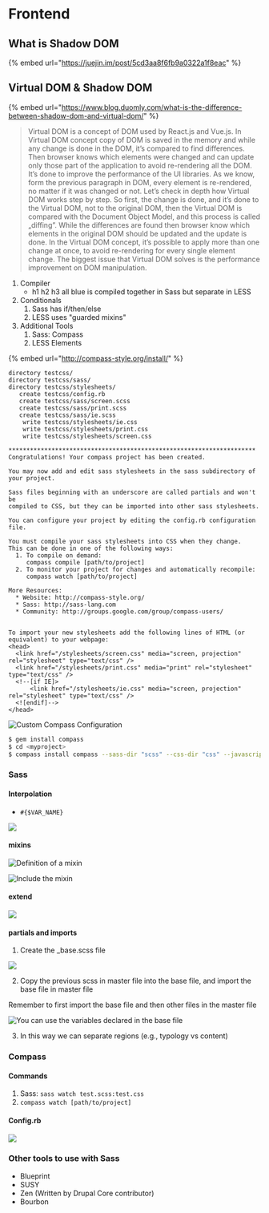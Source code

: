 # Frontend

## What is Shadow DOM

{% embed url="https://juejin.im/post/5cd3aa8f6fb9a0322a1f8eac" %}

## Virtual DOM & Shadow DOM

{% embed url="https://www.blog.duomly.com/what-is-the-difference-between-shadow-dom-and-virtual-dom/" %}

> Virtual DOM is a concept of DOM used by React.js and Vue.js. In Virtual DOM concept copy of DOM is saved in the memory and while any change is done in the DOM, it’s compared to find differences. Then browser knows which elements were changed and can update only those part of the application to avoid re-rendering all the DOM. It’s done to improve the performance of the UI libraries. As we know, form the previous paragraph in DOM, every element is re-rendered, no matter if it was changed or not. Let’s check in depth how Virtual DOM works step by step. So first, the change is done, and it’s done to the Virtual DOM, not to the original DOM, then the Virtual DOM is compared with the Document Object Model, and this process is called „diffing”. While the differences are found then browser know which elements in the original DOM should be updated and the update is done. In the Virtual DOM concept, it’s possible to apply more than one change at once, to avoid re-rendering for every single element change. The biggest issue that Virtual DOM solves is the performance improvement on DOM manipulation.



1. Compiler
   * h1 h2 h3 all blue is compiled together in Sass but separate in LESS
2. Conditionals
   1. Sass has if/then/else
   2. LESS uses "guarded mixins"
3. Additional Tools
   1. Sass: Compass
   2. LESS Elements

{% embed url="http://compass-style.org/install/" %}

```text
directory testcss/ 
directory testcss/sass/ 
directory testcss/stylesheets/ 
   create testcss/config.rb 
   create testcss/sass/screen.scss 
   create testcss/sass/print.scss 
   create testcss/sass/ie.scss 
    write testcss/stylesheets/ie.css
    write testcss/stylesheets/print.css
    write testcss/stylesheets/screen.css

*********************************************************************
Congratulations! Your compass project has been created.

You may now add and edit sass stylesheets in the sass subdirectory of your project.

Sass files beginning with an underscore are called partials and won't be
compiled to CSS, but they can be imported into other sass stylesheets.

You can configure your project by editing the config.rb configuration file.

You must compile your sass stylesheets into CSS when they change.
This can be done in one of the following ways:
  1. To compile on demand:
     compass compile [path/to/project]
  2. To monitor your project for changes and automatically recompile:
     compass watch [path/to/project]

More Resources:
  * Website: http://compass-style.org/
  * Sass: http://sass-lang.com
  * Community: http://groups.google.com/group/compass-users/


To import your new stylesheets add the following lines of HTML (or equivalent) to your webpage:
<head>
  <link href="/stylesheets/screen.css" media="screen, projection" rel="stylesheet" type="text/css" />
  <link href="/stylesheets/print.css" media="print" rel="stylesheet" type="text/css" />
  <!--[if IE]>
      <link href="/stylesheets/ie.css" media="screen, projection" rel="stylesheet" type="text/css" />
  <![endif]-->
</head>
```

![Custom Compass Configuration](../.gitbook/assets/image%20%2843%29.png)

```bash
$ gem install compass
$ cd <myproject>
$ compass install compass --sass-dir "scss" --css-dir "css" --javascripts-dir "js" --images-dir "images"
```

### Sass

#### Interpolation 

* `#{$VAR_NAME}`

![](../.gitbook/assets/image%20%2846%29.png)

#### mixins

![Definition of a mixin](../.gitbook/assets/image%20%2849%29.png)

![Include the mixin](../.gitbook/assets/image%20%2845%29.png)

#### extend

![](../.gitbook/assets/image%20%2847%29.png)

#### partials and imports

1. Create the \_base.scss file

![](../.gitbook/assets/image%20%2848%29.png)

2. Copy the previous scss in master file into the base file, and import the base file in master file

Remember to first import the base file and then other files in the master file

![You can use the variables declared in the base file](../.gitbook/assets/image%20%2842%29.png)

3. In this way we can separate regions \(e.g., typology vs content\)

### Compass

#### Commands

1. Sass: `sass watch test.scss:test.css`
2. `compass watch [path/to/project]`

#### Config.rb

![](../.gitbook/assets/image%20%2844%29.png)

### Other tools to use with Sass

* Blueprint
* SUSY
* Zen \(Written by Drupal Core contributor\)
* Bourbon

